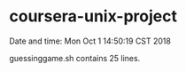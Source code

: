 # coursera-unix-project

Date and time: Mon Oct 1 14:50:19 CST 2018

guessinggame.sh contains 25 lines.
